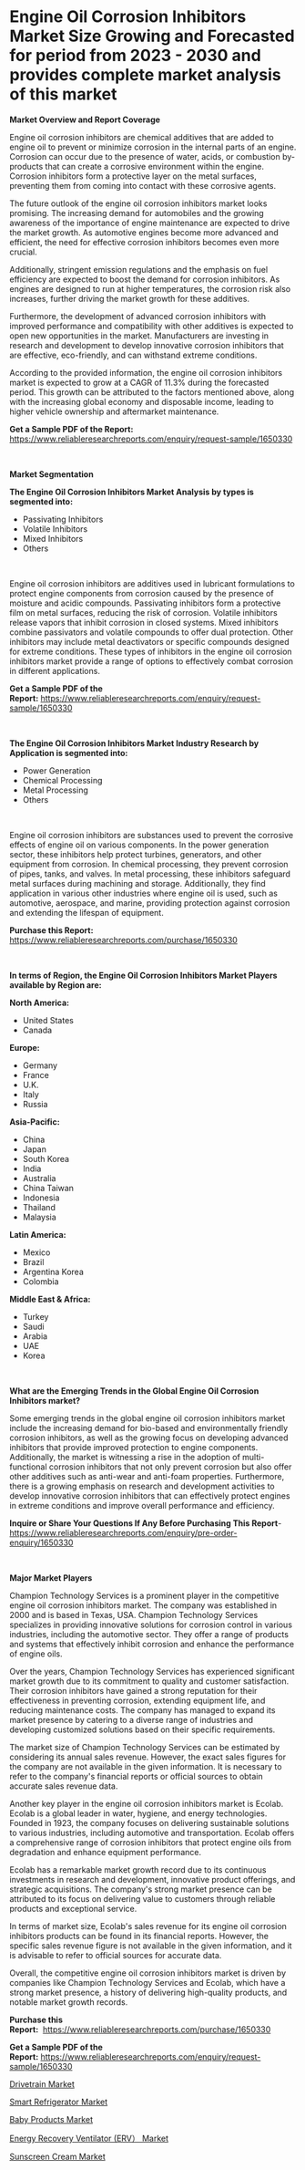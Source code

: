 <p><h1>Engine Oil Corrosion Inhibitors Market Size Growing and Forecasted for period from 2023 - 2030 and provides complete market analysis of this market</h1></p><p><strong>Market Overview and Report Coverage</strong></p>
<p><p>Engine oil corrosion inhibitors are chemical additives that are added to engine oil to prevent or minimize corrosion in the internal parts of an engine. Corrosion can occur due to the presence of water, acids, or combustion by-products that can create a corrosive environment within the engine. Corrosion inhibitors form a protective layer on the metal surfaces, preventing them from coming into contact with these corrosive agents.</p><p>The future outlook of the engine oil corrosion inhibitors market looks promising. The increasing demand for automobiles and the growing awareness of the importance of engine maintenance are expected to drive the market growth. As automotive engines become more advanced and efficient, the need for effective corrosion inhibitors becomes even more crucial.</p><p>Additionally, stringent emission regulations and the emphasis on fuel efficiency are expected to boost the demand for corrosion inhibitors. As engines are designed to run at higher temperatures, the corrosion risk also increases, further driving the market growth for these additives.</p><p>Furthermore, the development of advanced corrosion inhibitors with improved performance and compatibility with other additives is expected to open new opportunities in the market. Manufacturers are investing in research and development to develop innovative corrosion inhibitors that are effective, eco-friendly, and can withstand extreme conditions.</p><p>According to the provided information, the engine oil corrosion inhibitors market is expected to grow at a CAGR of 11.3% during the forecasted period. This growth can be attributed to the factors mentioned above, along with the increasing global economy and disposable income, leading to higher vehicle ownership and aftermarket maintenance.</p></p>
<p><strong>Get a Sample PDF of the Report:</strong> <a href="https://www.reliableresearchreports.com/enquiry/request-sample/1650330">https://www.reliableresearchreports.com/enquiry/request-sample/1650330</a></p>
<p>&nbsp;</p>
<p><strong>Market Segmentation</strong></p>
<p><strong>The Engine Oil Corrosion Inhibitors Market Analysis by types is segmented into:</strong></p>
<p><ul><li>Passivating Inhibitors</li><li>Volatile Inhibitors</li><li>Mixed Inhibitors</li><li>Others</li></ul></p>
<p>&nbsp;</p>
<p><p>Engine oil corrosion inhibitors are additives used in lubricant formulations to protect engine components from corrosion caused by the presence of moisture and acidic compounds. Passivating inhibitors form a protective film on metal surfaces, reducing the risk of corrosion. Volatile inhibitors release vapors that inhibit corrosion in closed systems. Mixed inhibitors combine passivators and volatile compounds to offer dual protection. Other inhibitors may include metal deactivators or specific compounds designed for extreme conditions. These types of inhibitors in the engine oil corrosion inhibitors market provide a range of options to effectively combat corrosion in different applications.</p></p>
<p><strong>Get a Sample PDF of the Report:</strong>&nbsp;<a href="https://www.reliableresearchreports.com/enquiry/request-sample/1650330">https://www.reliableresearchreports.com/enquiry/request-sample/1650330</a></p>
<p>&nbsp;</p>
<p><strong>The Engine Oil Corrosion Inhibitors Market Industry Research by Application is segmented into:</strong></p>
<p><ul><li>Power Generation</li><li>Chemical Processing</li><li>Metal Processing</li><li>Others</li></ul></p>
<p>&nbsp;</p>
<p><p>Engine oil corrosion inhibitors are substances used to prevent the corrosive effects of engine oil on various components. In the power generation sector, these inhibitors help protect turbines, generators, and other equipment from corrosion. In chemical processing, they prevent corrosion of pipes, tanks, and valves. In metal processing, these inhibitors safeguard metal surfaces during machining and storage. Additionally, they find application in various other industries where engine oil is used, such as automotive, aerospace, and marine, providing protection against corrosion and extending the lifespan of equipment.</p></p>
<p><strong>Purchase this Report:</strong>&nbsp; <a href="https://www.reliableresearchreports.com/purchase/1650330">https://www.reliableresearchreports.com/purchase/1650330</a></p>
<p>&nbsp;</p>
<p><strong>In terms of Region, the Engine Oil Corrosion Inhibitors Market Players available by Region are:</strong></p>
<p>
    <p> <strong> North America: </strong>
        <ul>
            <li>United States</li>
            <li>Canada</li>
        </ul>
        </p> 
    <p> <strong> Europe: </strong>
        <ul>
            <li>Germany</li>
            <li>France</li>
            <li>U.K.</li>
            <li>Italy</li>
            <li>Russia</li>
        </ul>
        </p> 
    <p> <strong> Asia-Pacific: </strong>
        <ul>
            <li>China</li>
            <li>Japan</li>
            <li>South Korea</li>
            <li>India</li>
            <li>Australia</li>
            <li>China Taiwan</li>
            <li>Indonesia</li>
            <li>Thailand</li>
            <li>Malaysia</li>
        </ul>
        </p> 
    <p> <strong> Latin America: </strong>
        <ul>
            <li>Mexico</li>
            <li>Brazil</li>
            <li>Argentina Korea</li>
            <li>Colombia</li>
        </ul>
        </p> 
    <p> <strong> Middle East & Africa: </strong>
        <ul>
            <li>Turkey</li>
            <li>Saudi</li>
            <li>Arabia</li>
            <li>UAE</li>
            <li>Korea</li>
        </ul>
    </p>
    </p>
<p>&nbsp;</p>
<p><strong>What are the Emerging Trends in the Global Engine Oil Corrosion Inhibitors market?</strong></p>
<p><p>Some emerging trends in the global engine oil corrosion inhibitors market include the increasing demand for bio-based and environmentally friendly corrosion inhibitors, as well as the growing focus on developing advanced inhibitors that provide improved protection to engine components. Additionally, the market is witnessing a rise in the adoption of multi-functional corrosion inhibitors that not only prevent corrosion but also offer other additives such as anti-wear and anti-foam properties. Furthermore, there is a growing emphasis on research and development activities to develop innovative corrosion inhibitors that can effectively protect engines in extreme conditions and improve overall performance and efficiency.</p></p>
<p><strong>Inquire or Share Your Questions If Any Before Purchasing This Report</strong>- <a href="https://www.reliableresearchreports.com/enquiry/pre-order-enquiry/1650330">https://www.reliableresearchreports.com/enquiry/pre-order-enquiry/1650330</a></p>
<p>&nbsp;</p>
<p><strong>Major Market Players</strong></p>
<p><p>Champion Technology Services is a prominent player in the competitive engine oil corrosion inhibitors market. The company was established in 2000 and is based in Texas, USA. Champion Technology Services specializes in providing innovative solutions for corrosion control in various industries, including the automotive sector. They offer a range of products and systems that effectively inhibit corrosion and enhance the performance of engine oils.</p><p>Over the years, Champion Technology Services has experienced significant market growth due to its commitment to quality and customer satisfaction. Their corrosion inhibitors have gained a strong reputation for their effectiveness in preventing corrosion, extending equipment life, and reducing maintenance costs. The company has managed to expand its market presence by catering to a diverse range of industries and developing customized solutions based on their specific requirements.</p><p>The market size of Champion Technology Services can be estimated by considering its annual sales revenue. However, the exact sales figures for the company are not available in the given information. It is necessary to refer to the company's financial reports or official sources to obtain accurate sales revenue data.</p><p>Another key player in the engine oil corrosion inhibitors market is Ecolab. Ecolab is a global leader in water, hygiene, and energy technologies. Founded in 1923, the company focuses on delivering sustainable solutions to various industries, including automotive and transportation. Ecolab offers a comprehensive range of corrosion inhibitors that protect engine oils from degradation and enhance equipment performance.</p><p>Ecolab has a remarkable market growth record due to its continuous investments in research and development, innovative product offerings, and strategic acquisitions. The company's strong market presence can be attributed to its focus on delivering value to customers through reliable products and exceptional service.</p><p>In terms of market size, Ecolab's sales revenue for its engine oil corrosion inhibitors products can be found in its financial reports. However, the specific sales revenue figure is not available in the given information, and it is advisable to refer to official sources for accurate data.</p><p>Overall, the competitive engine oil corrosion inhibitors market is driven by companies like Champion Technology Services and Ecolab, which have a strong market presence, a history of delivering high-quality products, and notable market growth records.</p></p>
<p><strong>Purchase this Report:</strong>&nbsp;&nbsp;<a href="https://www.reliableresearchreports.com/purchase/1650330">https://www.reliableresearchreports.com/purchase/1650330</a></p>
<p></p>
<p><strong>Get a Sample PDF of the Report:</strong>&nbsp;<a href="https://www.reliableresearchreports.com/enquiry/request-sample/1650330">https://www.reliableresearchreports.com/enquiry/request-sample/1650330</a></p>
<p><p><a href="https://www.linkedin.com/pulse/drivetrain-market-challenges-opportunities-growth/">Drivetrain Market</a></p><p><a href="https://medium.com/@azadyoi012547/smart-refrigerator-market-size-growth-forecast-2023-2030-f2585160b1b0">Smart Refrigerator Market</a></p><p><a href="https://www.linkedin.com/pulse/baby-products-market-share-amp-new-trends-analysis-report/">Baby Products Market</a></p><p><a href="https://www.linkedin.com/pulse/energy-recovery-ventilator-erv-market-research-report-unlocks/">Energy Recovery Ventilator (ERV） Market</a></p><p><a href="https://medium.com/@draft.web.back/sunscreen-cream-market-size-growth-forecast-2023-2030-3145cb9831bd">Sunscreen Cream Market</a></p></p>
